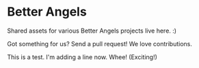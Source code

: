 # Better Angels

Shared assets for various Better Angels projects live here. :)

Got something for us? Send a pull request! We love contributions.

This is a test. I'm adding a line now. Whee! (Exciting!)
